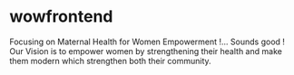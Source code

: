 # wowfrontend

Focusing on Maternal Health for Women Empowerment !... Sounds good ! Our Vision is to empower women by strengthening their health and make them modern which strengthen both their community.